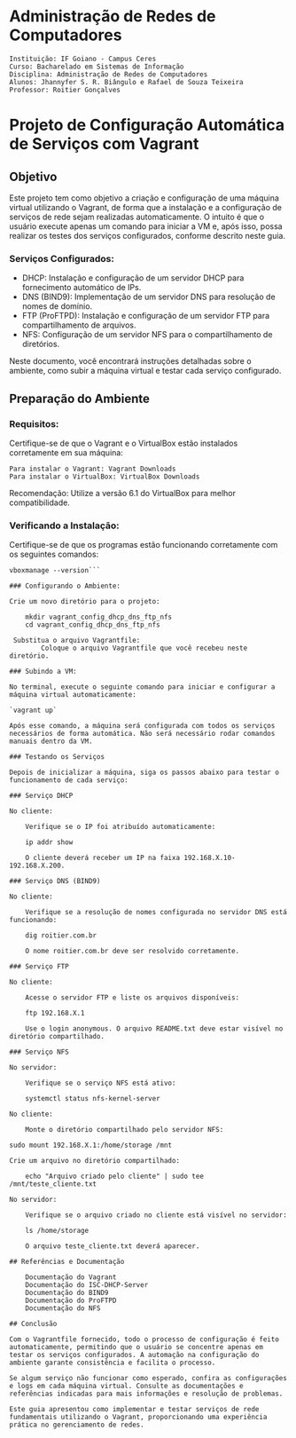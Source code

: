 # Administração de Redes de Computadores

    Instituição: IF Goiano - Campus Ceres
    Curso: Bacharelado em Sistemas de Informação
    Disciplina: Administração de Redes de Computadores
    Alunos: Jhannyfer S. R. Biângulo e Rafael de Souza Teixeira
    Professor: Roitier Gonçalves

# Projeto de Configuração Automática de Serviços com Vagrant

## Objetivo

Este projeto tem como objetivo a criação e configuração de uma máquina virtual utilizando o Vagrant, de forma que a instalação e a configuração de serviços de rede sejam realizadas automaticamente. O intuito é que o usuário execute apenas um comando para iniciar a VM e, após isso, possa realizar os testes dos serviços configurados, conforme descrito neste guia.

### Serviços Configurados:

   * DHCP: Instalação e configuração de um servidor DHCP para fornecimento automático de IPs.
   * DNS (BIND9): Implementação de um servidor DNS para resolução de nomes de domínio.
   * FTP (ProFTPD): Instalação e configuração de um servidor FTP para compartilhamento de arquivos.
   * NFS: Configuração de um servidor NFS para o compartilhamento de diretórios.

Neste documento, você encontrará instruções detalhadas sobre o ambiente, como subir a máquina virtual e testar cada serviço configurado.

## Preparação do Ambiente

### Requisitos:

Certifique-se de que o Vagrant e o VirtualBox estão instalados corretamente em sua máquina:

    Para instalar o Vagrant: Vagrant Downloads
    Para instalar o VirtualBox: VirtualBox Downloads

Recomendação: Utilize a versão 6.1 do VirtualBox para melhor compatibilidade.

### Verificando a Instalação:

Certifique-se de que os programas estão funcionando corretamente com os seguintes comandos:

```vagrant --version
vboxmanage --version```

### Configurando o Ambiente:

Crie um novo diretório para o projeto:

    mkdir vagrant_config_dhcp_dns_ftp_nfs
    cd vagrant_config_dhcp_dns_ftp_nfs

 Substitua o arquivo Vagrantfile:
        Coloque o arquivo Vagrantfile que você recebeu neste diretório.

### Subindo a VM:

No terminal, execute o seguinte comando para iniciar e configurar a máquina virtual automaticamente:

`vagrant up`

Após esse comando, a máquina será configurada com todos os serviços necessários de forma automática. Não será necessário rodar comandos manuais dentro da VM.

### Testando os Serviços

Depois de inicializar a máquina, siga os passos abaixo para testar o funcionamento de cada serviço:

### Serviço DHCP

No cliente:

    Verifique se o IP foi atribuído automaticamente:

    ip addr show

    O cliente deverá receber um IP na faixa 192.168.X.10-192.168.X.200.

### Serviço DNS (BIND9)

No cliente:

    Verifique se a resolução de nomes configurada no servidor DNS está funcionando:

    dig roitier.com.br

    O nome roitier.com.br deve ser resolvido corretamente.

### Serviço FTP

No cliente:

    Acesse o servidor FTP e liste os arquivos disponíveis:

    ftp 192.168.X.1

    Use o login anonymous. O arquivo README.txt deve estar visível no diretório compartilhado.

### Serviço NFS

No servidor:

    Verifique se o serviço NFS está ativo:

    systemctl status nfs-kernel-server

No cliente:

    Monte o diretório compartilhado pelo servidor NFS:

sudo mount 192.168.X.1:/home/storage /mnt

Crie um arquivo no diretório compartilhado:

    echo "Arquivo criado pelo cliente" | sudo tee /mnt/teste_cliente.txt

No servidor:

    Verifique se o arquivo criado no cliente está visível no servidor:

    ls /home/storage

    O arquivo teste_cliente.txt deverá aparecer.

## Referências e Documentação

    Documentação do Vagrant
    Documentação do ISC-DHCP-Server
    Documentação do BIND9
    Documentação do ProFTPD
    Documentação do NFS

## Conclusão

Com o Vagrantfile fornecido, todo o processo de configuração é feito automaticamente, permitindo que o usuário se concentre apenas em testar os serviços configurados. A automação na configuração do ambiente garante consistência e facilita o processo.

Se algum serviço não funcionar como esperado, confira as configurações e logs em cada máquina virtual. Consulte as documentações e referências indicadas para mais informações e resolução de problemas.

Este guia apresentou como implementar e testar serviços de rede fundamentais utilizando o Vagrant, proporcionando uma experiência prática no gerenciamento de redes.
